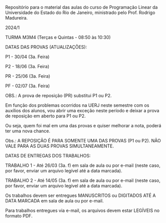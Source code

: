 Repositório para o material das aulas do curso de Programação Linear da Universidade do Estado do Rio de Janeiro, ministrado pelo Prof. Rodrigo Madureira.

2024/1

TURMA M3M4 (Terças e Quintas - 08:50 às 10:30)

DATAS DAS PROVAS (ATUALIZAÇÕES):

P1 - 30/04 (3a. Feira)

P2 - 18/06 (3a. Feira)

PR - 25/06 (3a. Feira)

PF - 02/07 (3a. Feira)

OBS.: A prova de reposição (PR) substitui P1 ou P2.

Em função dos problemas ocorridos na UERJ neste semestre com os auxílios dos alunos, vou abrir uma exceção neste período e deixar a prova de reposição em aberto para P1 ou P2.

Ou seja, quem foi mal em uma das provas e quiser melhorar a nota, poderá ter uma nova chance.

Obs.: A REPOSIÇÃO É PARA SOMENTE UMA DAS PROVAS (P1 ou P2). NÃO VALE PARA AS DUAS PROVAS SIMULTANEAMENTE.



DATAS DE ENTREGAS DOS TRABALHOS:

TRABALHO 1 - Até 26/03 (3a. f) em sala de aula ou por e-mail (neste caso, por favor, enviar um arquivo legível até a data marcada).

TRABALHO 2 - Até 14/05 (3a. f) em sala de aula ou por e-mail (neste caso, por favor, enviar um arquivo legível até a data marcada).

Os trabalhos devem ser entregues MANUSCRITOS ou DIGITADOS ATÉ A DATA MARCADA em sala de aula ou por e-mail. 

Para trabalhos entregues via e-mail, os arquivos devem estar LEGÍVEIS no formato PDF.
